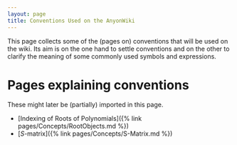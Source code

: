 ```yaml
---
layout: page
title: Conventions Used on the AnyonWiki
---
```

This page collects some of the (pages on) conventions that will be used on the wiki. Its aim is on the one hand to settle conventions and on the other to clarify the meaning of some commonly used symbols and expressions.

# Pages explaining conventions
These might later be (partially) imported in this page.

* [Indexing of Roots of Polynomials]({% link pages/Concepts/RootObjects.md %})
* [$S$-matrix]({% link pages/Concepts/S-Matrix.md %})
